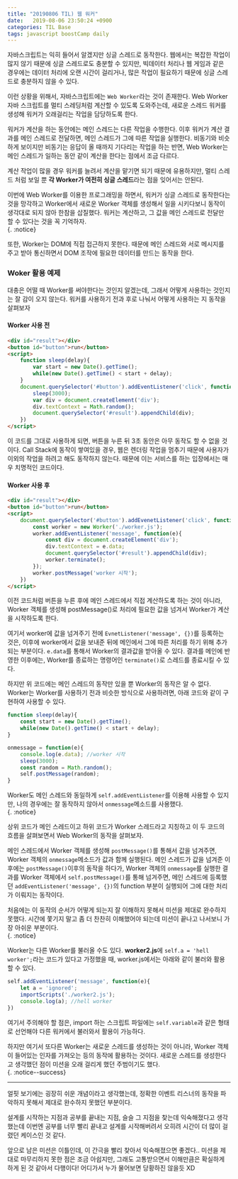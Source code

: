 ```yaml
---
title: "20190806 TIL) 웹 워커"
date:   2019-08-06 23:50:24 +0900
categories: TIL Base 
tags: javascript boostCamp daily
---
```


자바스크립트는 익히 들어서 알겠지만 싱글 스레드로 동작한다. 웹에서는 복잡한 작업이 많지 않기 때문에 싱글 스레드로도 충분할 수 있지만, 빅데이터 처리나 웹 게임과 같은 경우에는 데이터 처리에 오랜 시간이 걸리거나, 많은 작업이 필요하기 때문에 싱글 스레드로 충분하지 않을 수 있다.  
  
이런 상황을 위해서, 자바스크립트에는 `Web Worker`라는 것이 존재한다. Web Worker 자바 스크립트를 멀티 스레딩처럼 계산할 수 있도록 도와주는데, 새로운 스레드 워커를 생성해 워커가 오래걸리는 작업을 담당하도록 한다.  
  
워커가 계산을 하는 동안에는 메인 스레드는 다른 작업을 수행한다. 이후 워커가 계산 결과를 메인 스레드로 전달하면, 메인 스레드가 그에 따른 작업을 실행한다. 비동기와 비슷하게 보이지만 비동기는 응답이 올 때까지 기다리는 작업을 하는 반면, Web Worker는 메인 스레드가 일하는 동안 같이 계산을 한다는 점에서 조금 다르다.  
  
계산 작업이 많을 경우 워커를 늘려서 계산을 맡기면 되기 때문에 유용하지만, 멀티 스레드 처럼 보일 뿐 **각 Worker가 여전히 싱글 스레드**라는 점을 잊어서는 안된다.  
  
이번에 Web Worker를 이용한 프로그래밍을 하면서, 워커가 싱글 스레드로 동작한다는 것을 망각하고 Worker에서 새로운 Worker 객체를 생성해서 일을 시키다보니 동작이 생각대로 되지 않아 한참을 삽질했다. 워커는 계산하고, 그 값을 메인 스레드로 전달만 할 수 있다는 것을 꼭 기억하자.  
{. :notice}  
  
또한, Worker는 DOM에 직접 접근하지 못한다. 때문에 메인 스레드와 서로 메시지를 주고 받아 통신하면서 DOM 조작에 필요한 데이터를 만드는 동작을 한다.  
  
### Woker 활용 예제

대충은 어떨 때 Worker를 써야한다는 것인지 알겠는데, 그래서 어떻게 사용하는 것인지는 잘 감이 오지 않는다. 워커를 사용하기 전과 후로 나눠서 어떻게 사용하는 지 동작을 살펴보자
  
#### Worker 사용 전

```html
<div id="result"></div>
<button id="button">run</button>
<script>
    function sleep(delay){
        var start = new Date().getTime();
        while(new Date().getTime() < start + delay);
    }
    document.querySelector('#button').addEventListener('click', function(){
        sleep(3000);
        var div = document.createElement('div');
        div.textContext = Math.random();
        document.querySelector('#result').appendChild(div);
    })
</script>
```

이 코드를 그대로 사용하게 되면, 버튼을 누른 뒤 3초 동안은 아무 동작도 할 수 없을 것이다. Call Stack에 동작이 쌓여있을 경우, 웹은 렌더링 작업을 멈추기 때문에 사용자가 이외의 작업을 하려고 해도 동작하지 않는다. 때문에 이는 서비스를 하는 입장에서는 매우 치명적인 코드이다.  
  
#### Worker 사용 후

```html
<div id="result"></div>
<button id="button">run</button>
<script>
    document.querySelector('#button').addEvenetListener('click', function(){
        const worker = new Worker('./worker.js');
        worker.addEventListener('message', function(e){
            const div = document.createElement('div');
            div.textContext = e.data;
            document.querySelector('#result').appendChild(div);
            worker.terminate();
        });
        worker.postMessage('worker 시작');
    })
</script>
```

이전 코드처럼 버튼을 누른 후에 메인 스레드에서 직접 계산하도록 하는 것이 아니라, Worker 객체를 생성해 postMessage()로 처리에 필요한 값을 넘겨서 Worker가 계산을 시작하도록 한다.  
  
여기서 worker에 값을 넘겨주기 전에 `EvnetListener('message', {})`를 등록하는 것은, 이후에 worker에서 값을 보내준 뒤에 메인에서 그에 따른 처리를 하기 위해 추가되는 부분이다. `e.data`를 통해서 Worker의 결과값을 받아올 수 있다. 결과를 메인에 반영한 이후에는, Worker를 종료하는 명령어인 `terminate()`로 스레드를 종료시킬 수 있다.  
  
하지만 위 코드에는 메인 스레드의 동작만 있을 뿐 Worker의 동작은 알 수 없다. Worker는 Worker를 사용하기 전과 비슷한 방식으로 사용하려면, 아래 코드와 같이 구현하여 사용할 수 있다.  
  
```javascript
function sleep(delay){
    const start = new Date().getTime();
    while(new Date().getTime() < start + delay);
}

onmessage = function(e){
    console.log(e.data); //worker 시작
    sleep(3000);
    const random = Math.random();
    self.postMessage(random);
}
```

Worker도 메인 스레드와 동일하게 `self.addEventListener`를 이용해 사용할 수 있지만, 나의 경우에는 잘 동작하지 않아서 `onmessage`메소드를 사용했다.  
{. :notice}  
  
상위 코드가 메인 스레드이고 하위 코드가 Worker 스레드라고 지칭하고 이 두 코드의 흐름을 살펴보면서 Web Worker의 동작을 살펴보자.  
  
메인 스레드에서 Worker 객체를 생성해 `postMessage()`를 통해서 값을 넘겨주면, Worker 객체의 `onmessage`메소드가 값과 함께 실행된다. 메인 스레드가 값을 넘겨준 이후에는 `postMessage()`이후의 동작을 하다가, Worker 객체의 `onmessage`를 실행한 결과를 Worker 객체에서 `self.postMessage()`를 통해 넘겨주면, 메인 스레드에 등록했던 `addEventListener('message', {})`의 function 부분이 실행되어 그에 대한 처리가 이뤄지는 동작이다.  
  
처음에는 이 동작의 순서가 어떻게 되는지 잘 이해하지 못해서 미션을 제대로 완수하지 못했다. 시간에 쫓기지 말고 좀 더 찬찬히 이해했어야 되는데 미션이 끝나고 나서보니 가장 아쉬운 부분이다.  
{. :notice}  
  
Worker는 다른 Worker를 불러올 수도 있다. **worker2.js**에 `self.a = 'hell worker';`라는 코드가 있다고 가정했을 때, worker.js에서는 아래와 같이 불러와 활용할 수 있다. 

```javascript
self.addEventListener('message', function(e){
    let a = 'ignored';
    importScripts('./worker2.js');
    console.log(a); //hell worker
})
```

여기서 주의해야 할 점은, import 하는 스크립트 파일에는 `self.variable`과 같은 형태로 선언해야 다른 워커에서 불러와서 활용이 가능하다.  
  
하지만 여기서 또다른 Worker는 새로운 스레드를 생성하는 것이 아니라, Worker 객체이 들어있는 인자를 가져오는 등의 동작에 활용하는 것이다. 새로운 스레드를 생성한다고 생각했던 점이 미션을 오래 걸리게 했던 주범이기도 했다.  
{. :notice--success}  
  
___

얼핏 보기에는 굉장히 쉬운 개념이라고 생각했는데, 정확한 이벤트 리스너의 동작을 파악하지 못해서 제대로 완수하지 못했던 부분이다.  
  
설계를 시작하는 지점과 공부를 끝내는 지점, 슬슬 그 지점을 찾는데 익숙해졌다고 생각했는데 이번엔 공부를 너무 빨리 끝내고 설계를 시작해버려서 오히려 시간이 더 많이 걸렸던 케이스인 것 같다.  

앞으로 남은 미션은 이틀인데, 이 간극을 빨리 찾아서 익숙해졌으면 좋겠다.. 미션을 제대로 마무리하지 못한 점은 조금 아쉽지만, 그래도 고통받으면서 이해만큼은 확실하게 하게 된 것 같아서 다행이다! 어디가서 누가 물어보면 당황하진 않을듯 XD  